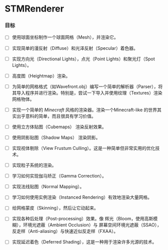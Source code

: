 # STMRenderer

### 目标


- [ ] 使用球面坐标制作一个球面网格（Mesh），并渲染它。
- [ ] 实现简单的漫反射（Diffuse）和光泽反射（Specular）着色器。
- [ ] 实现方向光（Directional Lights），点光（Point Lights）和聚光灯（Spot Lights）。
- [ ] 高度图（Heightmap）渲染。
- [ ] 为简单的网格格式（如Wavefront.obj）编写一个简单的解析器（Parser），将其导入程序并进行渲染。特别是，尝试一下导入并使用纹理（Textures）渲染网格物体。
- [ ] 实现一个简单的 *Minecraft* 风格的渲染器。渲染一个Minecraft-like 的世界其实出乎意料的简单，而且很具有学习价值。
- [ ] 使用立方体贴图（Cubemaps） 渲染反射效果。
- [ ] 使用阴影贴图（Shadow Maps） 渲染阴影。
- [ ] 实现视体剔除（View Frustum Culling）。这是一种简单但非常实用的优化技术。
- [ ] 实现粒子系统的渲染。
- [ ] 学习如何实现伽马矫正（Gamma Correction）。
- [ ] 实现法线贴图（Normal Mapping）。
- [ ] 学习如何使用实例渲染（Instanced Rendering）有效地渲染大量网格。
- [ ] 给网格蒙皮（Skinning），然后让它动起来。



- [ ] 实现各种后处理（Post-processing）效果。像 辉光（Bloom，使用高斯模糊），环境光遮蔽（Ambient Occlusion）与 屏幕空间环境光遮蔽（SSAO），反走样（Anti-aliasing）与快速近似反走样（FXAA）。
- [ ] 实现延迟着色（Deferred Shading），这是一种用于渲染许多光源的技术。



